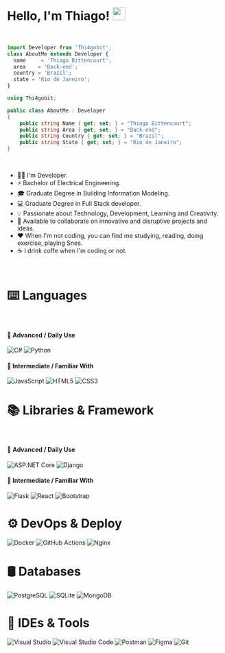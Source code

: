 
# Hello, I'm Thiago! <img src="https://media.giphy.com/media/hvRJCLFzcasrR4ia7z/giphy.gif" width="30"> 

<br>

```js
import Developer from 'Thi4gobit';
class AboutMe extends Developer {
  name     = 'Thiago Bittencourt';
  area    = 'Back-end';
  country = 'Brazil';
  state = 'Rio de Janeiro';
}
```

```csharp
using Thi4gobit;

public class AboutMe : Developer
{
    public string Name { get; set; } = "Thiago Bittencourt";
    public string Area { get; set; } = "Back-end";
    public string Country { get; set; } = "Brazil";
    public string State { get; set; } = "Rio de Janeiro";
}
```

<br>

- 👦🏼 I'm Developer.
- ⚡ Bachelor of Electrical Engineering.
- 🎓 Graduate Degree in Building Information Modeling.
- 💻 Graduate Degree in Full Stack developer.
- 💡 Passionate about Technology, Development, Learning and Creativity.
- 🤝 Available to collaborate on innovative and disruptive projects and ideas.
- ❤️ When I'm not coding, you can find me studying, reading, doing exercise, playing Snes.
- ☕ I drink coffe when I'm coding or not.

<br>


# ⌨️ Languages

<br>

#### 🚀 Advanced / Daily Use
![C#](https://img.shields.io/badge/C%23-512BD4?style=for-the-badge&logo=c-sharp&logoColor=white)
![Python](https://img.shields.io/badge/Python-3776AB?style=for-the-badge&logo=python&logoColor=white)

#### 🧪 Intermediate / Familiar With
![JavaScript](https://img.shields.io/badge/JavaScript-F7DF1E?style=for-the-badge&logo=javascript&logoColor=323330)
![HTML5](https://img.shields.io/badge/HTML5-E34F26?style=for-the-badge&logo=html5&logoColor=white)
![CSS3](https://img.shields.io/badge/CSS3-1572B6?style=for-the-badge&logo=css3&logoColor=white)



# 📚 Libraries & Framework

<br>

#### 🚀 Advanced / Daily Use
![ASP.NET Core](https://img.shields.io/badge/ASP.NET_Core-512BD4?style=for-the-badge&logo=dotnet&logoColor=white)
![Django](https://img.shields.io/badge/django-%23DD0031.svg?style=for-the-badge&logo=django&logoColor=white)

#### 🧪 Intermediate / Familiar With
![Flask](https://img.shields.io/badge/Flask-000000?style=for-the-badge&logo=flask&logoColor=white)
![React](https://img.shields.io/badge/React-61DAFB?style=for-the-badge&logo=react&logoColor=20232A)
![Bootstrap](https://img.shields.io/badge/Bootstrap-563D7C?style=for-the-badge&logo=bootstrap&logoColor=white)


# ⚙️ DevOps & Deploy

![Docker](https://img.shields.io/badge/Docker-2496ED?style=for-the-badge&logo=docker&logoColor=white)
![GitHub Actions](https://img.shields.io/badge/GitHub_Actions-2088FF?style=for-the-badge&logo=githubactions&logoColor=white)
![Nginx](https://img.shields.io/badge/Nginx-009639?style=for-the-badge&logo=nginx&logoColor=white)


# 🛢️ Databases

![PostgreSQL](https://img.shields.io/badge/PostgreSQL-4169E1?style=for-the-badge&logo=postgresql&logoColor=white)
![SQLite](https://img.shields.io/badge/SQLite-003B57?style=for-the-badge&logo=sqlite&logoColor=white)
![MongoDB](https://img.shields.io/badge/MongoDB-47A248?style=for-the-badge&logo=mongodb&logoColor=white)


# 🧰 IDEs & Tools

![Visual Studio](https://img.shields.io/badge/Visual_Studio-5C2D91?style=for-the-badge&logo=visualstudio&logoColor=white)
![Visual Studio Code](https://img.shields.io/badge/VS_Code-007ACC?style=for-the-badge&logo=visualstudiocode&logoColor=white)
![Postman](https://img.shields.io/badge/Postman-FF6C37?style=for-the-badge&logo=postman&logoColor=white)
![Figma](https://img.shields.io/badge/Figma-F24E1E?style=for-the-badge&logo=figma&logoColor=white)
![Git](https://img.shields.io/badge/Git-F05032?style=for-the-badge&logo=git&logoColor=white)

